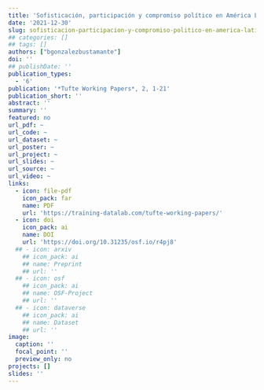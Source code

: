 ```yaml
---
title: 'Sofisticación, participación y compromiso político en América Latina'
date: '2021-12-30'
slug: sofisticacion-participacion-y-compromiso-politico-en-america-latina
## categories: []
## tags: []
authors: ["bgonzalezbustamante"]
doi: ''
## publishDate: ''
publication_types:
  - '6'
publication: '*Tufte Working Papers*, 2, 1-21'
publication_short: ''
abstract: ''
summary: ''
featured: no
url_pdf: ~
url_code: ~
url_dataset: ~
url_poster: ~
url_project: ~
url_slides: ~
url_source: ~
url_video: ~
links:
  - icon: file-pdf
    icon_pack: far
    name: PDF
    url: 'https://training-datalab.com/tufte-working-papers/'
  - icon: doi
    icon_pack: ai
    name: DOI
    url: 'https://doi.org/10.31235/osf.io/r4pj8'
  ## - icon: arxiv
    ## icon_pack: ai
    ## name: Preprint
    ## url: ''
  ## - icon: osf
    ## icon_pack: ai
    ## name: OSF-Project
    ## url: ''
  ## - icon: dataverse
    ## icon_pack: ai
    ## name: Dataset
    ## url: ''
image:
  caption: ''
  focal_point: ''
  preview_only: no
projects: []
slides: ''
---
```

